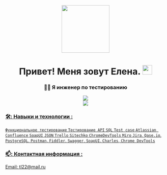 <div id="header" align="center">
  <img src="https://media.giphy.com/media/KFMa5GFJY4HC1htOAF/giphy.gif" width="150"/>
</div>
<h1 align="center">
  Привет! Меня зовут Елена.
  <img src="https://media.giphy.com/media/hvRJCLFzcasrR4ia7z/giphy.gif" width="30px"/>
</h1>

### <div align="center"> 👩‍💻 Я инженер по тестированию </div>


<div id="badges" align="center">
  <a href="https://drive.google.com/file/d/1Boe-3-25ZOaKeDmnqXV6S2uXp5iADmF_/view?usp=sharing))">  
  <img src="https://img.shields.io/badge/Мое резюме-brightgreen?&style=for-the-badge&logo=:page_facing_up:"/>
  </div>
 
  <div id="badges" align="center">
  <a href="https://github.com/GorokhovaQA/Portfolio">
  <img src="https://img.shields.io/badge/Мое портфолио-orange?&style=for-the-badge"/>
</div>

### 🛠️: Навыки и технологии :
`Функциональное тестирование` `Тестирование API` `SQL` `Test case` 
`Atlassian Confluence` `SoapUI` `JSON`  `Trello`
`Sitechko` `ChromeDevTools` `Miro` `Jira`, `Qase.io`, `PostgreSQL`, `Postman`, `Fiddler`, `Swagger`,
`SoapUI`, `Charles`, `Chrome DevTools`
### 📫: Контактная информация :
Email: <tl22@mail.ru>
